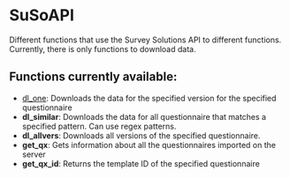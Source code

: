 # SuSoAPI

Different functions that use the Survey Solutions API to different functions. Currently, there is only functions to download data.

## Functions currently available:
* [dl_one](help/dl_one.md): Downloads the data for the specified version for the specified questionnaire
* **dl_similar**: Downloads the data for all questionnaire that matches a specified pattern. Can use regex patterns.
* **dl_allvers**: Downloads all versions of the specified questionnaire.
* **get_qx**: Gets information about all the questionnaires imported on the server
* **get_qx_id**: Returns the template ID of the specified questionnaire
